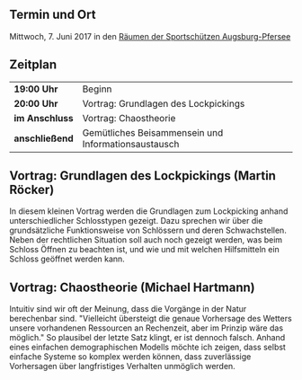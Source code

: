 ## Termin und Ort
Mittwoch, 7. Juni 2017 in den [Räumen der Sportschützen Augsburg-Pfersee](/Treffen/Treffpunkt/)

## Zeitplan
|||
|-|-|
|__19:00 Uhr__|Beginn|
|__20:00 Uhr__|Vortrag: Grundlagen des Lockpickings|
|__im Anschluss__|Vortrag: Chaostheorie|
|__anschließend__|Gemütliches Beisammensein und Informationsaustausch|

## Vortrag: Grundlagen des Lockpickings (Martin Röcker)

In diesem kleinen Vortrag werden die Grundlagen zum Lockpicking anhand
unterschiedlicher Schlosstypen gezeigt. Dazu sprechen wir über die
grundsätzliche Funktionsweise von Schlössern und deren Schwachstellen. Neben
der rechtlichen Situation soll auch noch gezeigt werden, was beim Schloss
Öffnen zu beachten ist, und wie und mit welchen Hilfsmitteln ein Schloss
geöffnet werden kann.

## Vortrag: Chaostheorie (Michael Hartmann)

Intuitiv sind wir oft der Meinung, dass die Vorgänge in der Natur berechenbar
sind. "Vielleicht übersteigt die genaue Vorhersage des Wetters unsere
vorhandenen Ressourcen an Rechenzeit, aber im Prinzip wäre das möglich." So
plausibel der letzte Satz klingt, er ist dennoch falsch. Anhand eines einfachen
demographischen Modells möchte ich zeigen, dass selbst einfache Systeme so
komplex werden können, dass zuverlässige Vorhersagen über langfristiges
Verhalten unmöglich werden.
